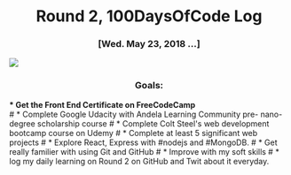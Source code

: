 <h1 align = "center">Round 2, 100DaysOfCode Log</h1>
<h3 align = "center"> [Wed. May 23,  2018 ...]</h3>
<img src = "https://cdn.pixabay.com/photo/2016/11/18/18/37/programming-1836330_960_720.png">

<h3 align = "center"> Goals:</h3>
<strong> * Get the Front End Certificate on FreeCodeCamp </strong> <br>
# * Complete Google Udacity with Andela Learning Community pre- nano-degree scholarship course
# * Complete Colt Steel's web development bootcamp course on Udemy
# * Complete at least 5 significant web projects
# * Explore React, Express with #nodejs and #MongoDB.
# * Get really familier with using Git and GitHub
# * Improve with my soft skills
# * log my daily learning on Round 2 on GitHub and Twit about it everyday.
